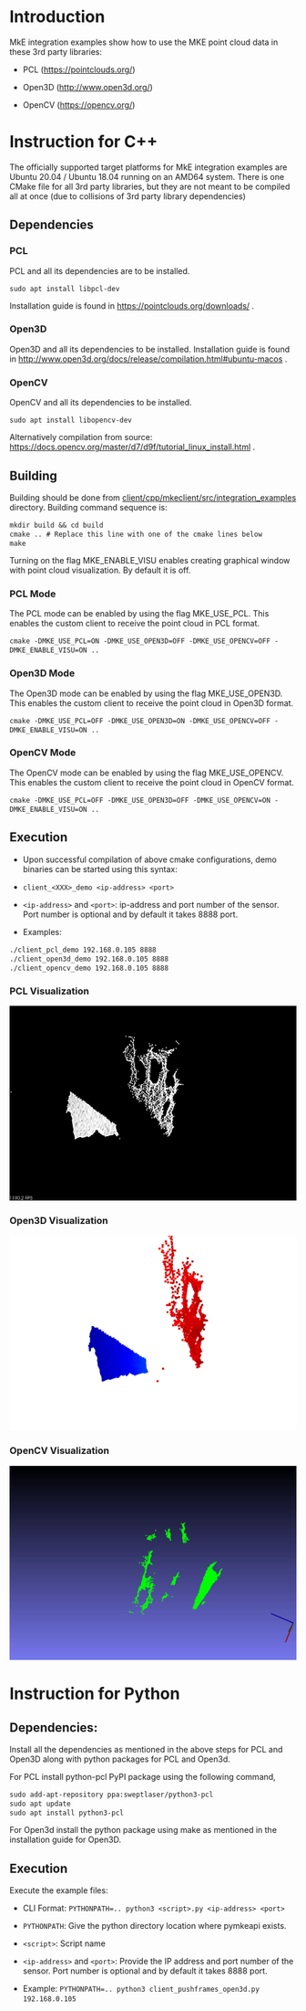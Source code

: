 Introduction
============

MkE integration examples show how to use the MKE point cloud data in
these 3rd party libraries:

-   PCL (<https://pointclouds.org/>)

-   Open3D (<http://www.open3d.org/>)

-   OpenCV (<https://opencv.org/>)

Instruction for C++
===================

The officially supported target platforms for MkE integration examples
are Ubuntu 20.04 / Ubuntu 18.04 running on an AMD64 system. There is one
CMake file for all 3rd party libraries, but they are not meant to be
compiled all at once (due to collisions of 3rd party library
dependencies)

Dependencies
------------

### PCL

PCL and all its dependencies are to be installed.

    sudo apt install libpcl-dev

Installation guide is found in <https://pointclouds.org/downloads/> .

### Open3D

Open3D and all its dependencies to be installed. Installation guide is
found in
<http://www.open3d.org/docs/release/compilation.html#ubuntu-macos> .

### OpenCV

OpenCV and all its dependencies to be installed.

    sudo apt install libopencv-dev

Alternatively compilation from source:
<https://docs.opencv.org/master/d7/d9f/tutorial_linux_install.html> .

Building
--------

Building should be done from
[client/cpp/mkeclient/src/integration\_examples](../mkeclient/src/integration_examples)
directory. Building command sequence is:

    mkdir build && cd build
    cmake .. # Replace this line with one of the cmake lines below
    make

Turning on the flag MKE\_ENABLE\_VISU enables creating graphical window
with point cloud visualization. By default it is off.

### PCL Mode

The PCL mode can be enabled by using the flag MKE\_USE\_PCL. This
enables the custom client to receive the point cloud in PCL format.

    cmake -DMKE_USE_PCL=ON -DMKE_USE_OPEN3D=OFF -DMKE_USE_OPENCV=OFF -DMKE_ENABLE_VISU=ON ..

### Open3D Mode

The Open3D mode can be enabled by using the flag MKE\_USE\_OPEN3D. This
enables the custom client to receive the point cloud in Open3D format.

    cmake -DMKE_USE_PCL=OFF -DMKE_USE_OPEN3D=ON -DMKE_USE_OPENCV=OFF -DMKE_ENABLE_VISU=ON ..

### OpenCV Mode

The OpenCV mode can be enabled by using the flag MKE\_USE\_OPENCV. This
enables the custom client to receive the point cloud in OpenCV format.

    cmake -DMKE_USE_PCL=OFF -DMKE_USE_OPEN3D=OFF -DMKE_USE_OPENCV=ON -DMKE_ENABLE_VISU=ON ..

Execution
---------

-   Upon successful compilation of above cmake configurations, demo
    binaries can be started using this syntax:

-   `client_<XXX>_demo <ip-address> <port>`

-   `<ip-address>` and `<port>`: ip-address and port number of the
    sensor. Port number is optional and by default it takes 8888 port.

-   Examples:

<!-- -->

    ./client_pcl_demo 192.168.0.105 8888
    ./client_open3d_demo 192.168.0.105 8888
    ./client_opencv_demo 192.168.0.105 8888

### PCL Visualization

![pcl](figs/pcl.gif)

### Open3D Visualization

![open3d](figs/open3d.gif)

### OpenCV Visualization

![opencv](figs/opencv.gif)

Instruction for Python
======================

Dependencies:
-------------

Install all the dependencies as mentioned in the above steps for PCL and
Open3D along with python packages for PCL and Open3d.

For PCL install python-pcl PyPI package using the following command,

    sudo add-apt-repository ppa:sweptlaser/python3-pcl
    sudo apt update
    sudo apt install python3-pcl

For Open3d install the python package using make as mentioned in the
installation guide for Open3D.

Execution
---------

Execute the example files:

-   CLI Format: `PYTHONPATH=.. python3 <script>.py <ip-address> <port>`

-   `PYTHONPATH`: Give the python directory location where pymkeapi
    exists.

-   `<script>`: Script name

-   `<ip-address>` and `<port>`: Provide the IP address and port number
    of the sensor. Port number is optional and by default it takes 8888
    port.

-   Example:
    `PYTHONPATH=.. python3 client_pushframes_open3d.py 192.168.0.105`
